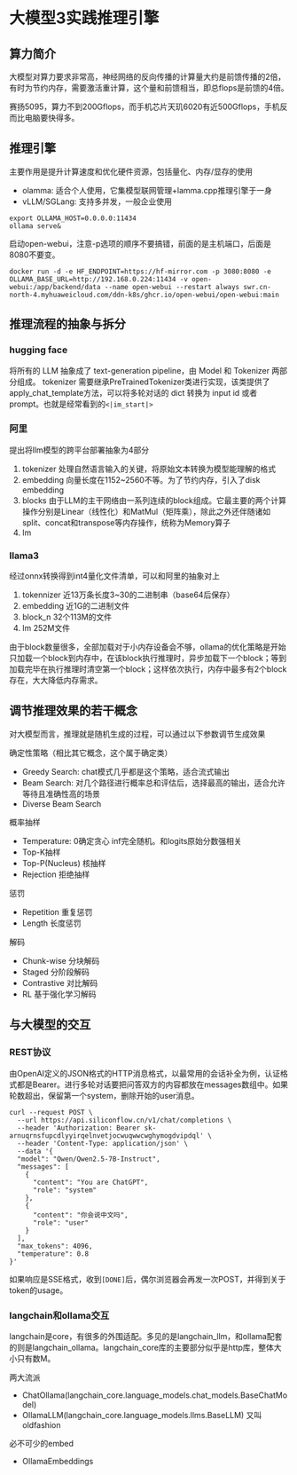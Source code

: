 # 大模型3实践推理引擎

## 算力简介

大模型对算力要求非常高，神经网络的反向传播的计算量大约是前馈传播的2倍，有时为节约内存，需要激活重计算，这个量和前馈相当，即总flops是前馈的4倍。

赛扬5095，算力不到200Gflops，而手机芯片天玑6020有近500Gflops，手机反而比电脑要快得多。

## 推理引擎

主要作用是提升计算速度和优化硬件资源，包括量化、内存/显存的使用

* olamma: 适合个人使用，它集模型联网管理+lamma.cpp推理引擎于一身
* vLLM/SGLang: 支持多并发，一般企业使用

```
export OLLAMA_HOST=0.0.0.0:11434
ollama serve&
```

启动open-webui，注意-p选项的顺序不要搞错，前面的是主机端口，后面是8080不要变。

```
docker run -d -e HF_ENDPOINT=https://hf-mirror.com -p 3080:8080 -e OLLAMA_BASE_URL=http://192.168.0.224:11434 -v open-webui:/app/backend/data --name open-webui --restart always swr.cn-north-4.myhuaweicloud.com/ddn-k8s/ghcr.io/open-webui/open-webui:main
```

## 推理流程的抽象与拆分

### hugging face

将所有的 LLM 抽象成了 text-generation pipeline，由 Model 和 Tokenizer 两部分组成。
tokenizer 需要继承PreTrainedTokenizer类进行实现，该类提供了apply_chat_template方法，可以将多轮对话的 dict 转换为 input id 或者 prompt。也就是经常看到的`<|im_start|>`

### 阿里

提出将llm模型的跨平台部署抽象为4部分

1. tokenizer 处理自然语言输入的关键，将原始文本转换为模型能理解的格式
2. embedding 向量长度在1152~2560不等。为了节约内存，引入了disk embedding
3. blocks 由于LLM的主干网络由一系列连续的block组成。它最主要的两个计算操作分别是Linear（线性化）和MatMul（矩阵乘），除此之外还伴随诸如split、concat和transpose等内存操作，统称为Memory算子
4. lm

### llama3

经过onnx转换得到int4量化文件清单，可以和阿里的抽象对上

1. tokennizer 近13万条长度3~30的二进制串（base64后保存）
2. embedding 近1G的二进制文件
3. block_n 32个113M的文件
4. lm 252M文件

由于block数量很多，全部加载对于小内存设备会不够，ollama的优化策略是开始只加载一个block到内存中，在该block执行推理时，异步加载下一个block；等到加载完毕在执行推理时清空第一个block；这样依次执行，内存中最多有2个block存在，大大降低内存需求。

## 调节推理效果的若干概念

对大模型而言，推理就是随机生成的过程，可以通过以下参数调节生成效果

确定性策略（相比其它概念，这个属于确定类）

* Greedy Search: chat模式几乎都是这个策略，适合流式输出
* Beam Search: 对几个路径进行概率总和评估后，选择最高的输出，适合允许等待且准确性高的场景
* Diverse Beam Search

概率抽样

* Temperature: 0确定贪心 inf完全随机。和logits原始分数强相关
* Top-K抽样
* Top-P(Nucleus) 核抽样
* Rejection 拒绝抽样

惩罚

* Repetition 重复惩罚
* Length 长度惩罚

解码

* Chunk-wise 分块解码
* Staged 分阶段解码
* Contrastive 对比解码
* RL 基于强化学习解码

## 与大模型的交互

### REST协议

由OpenAI定义的JSON格式的HTTP消息格式，以最常用的会话补全为例，认证格式都是Bearer。进行多轮对话要把问答双方的内容都放在messages数组中。如果轮数超出，保留第一个system，删除开始的user消息。

```
curl --request POST \
  --url https://api.siliconflow.cn/v1/chat/completions \
  --header 'Authorization: Bearer sk-arnuqrnsfupcdlyyirqelnvetjocwuqwwcwghymogdvipdql' \
  --header 'Content-Type: application/json' \
  --data '{
  "model": "Qwen/Qwen2.5-7B-Instruct",
  "messages": [
    {
      "content": "You are ChatGPT",
      "role": "system"
    },
    {
      "content": "你会说中文吗",
      "role": "user"
    }
  ],
  "max_tokens": 4096,
  "temperature": 0.8
}'
```

如果响应是SSE格式，收到`[DONE]`后，偶尔浏览器会再发一次POST，并得到关于token的usage。

### langchain和ollama交互

langchain是core，有很多的外围适配。多见的是langchain_llm，和ollama配套的则是langchain_ollama。langchain_core库的主要部分似乎是http库，整体大小只有数M。

两大流派

* ChatOllama(langchain_core.language_models.chat_models.BaseChatModel)
* OllamaLLM(langchain_core.language_models.llms.BaseLLM) 又叫oldfashion

必不可少的embed

* OllamaEmbeddings